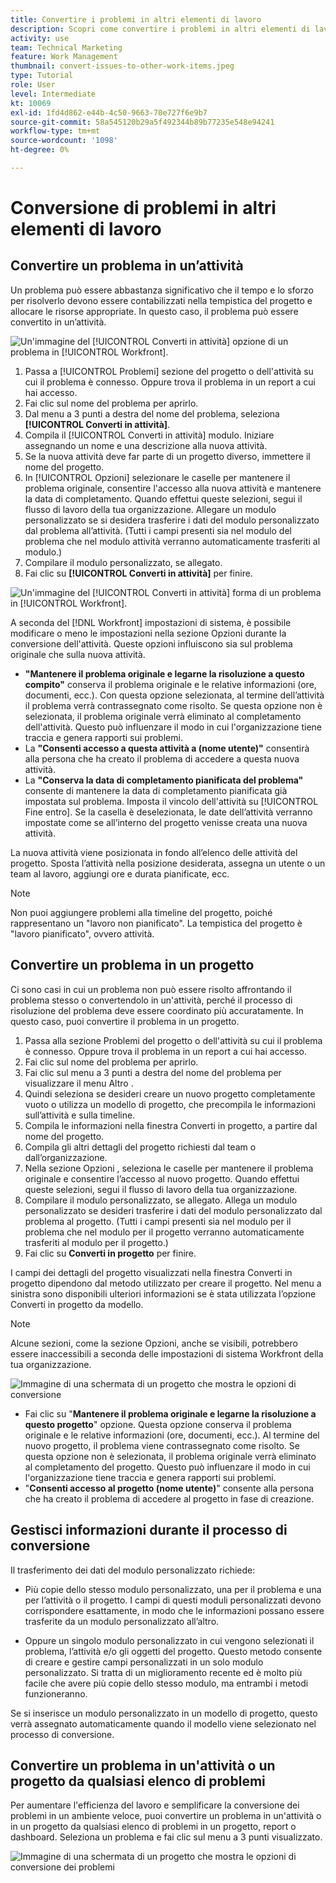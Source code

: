 ```yaml
---
title: Convertire i problemi in altri elementi di lavoro
description: Scopri come convertire i problemi in altri elementi di lavoro .
activity: use
team: Technical Marketing
feature: Work Management
thumbnail: convert-issues-to-other-work-items.jpeg
type: Tutorial
role: User
level: Intermediate
kt: 10069
exl-id: 1fd4d862-e44b-4c50-9663-70e727f6e9b7
source-git-commit: 58a545120b29a5f492344b89b77235e548e94241
workflow-type: tm+mt
source-wordcount: '1098'
ht-degree: 0%

---
```


# Conversione di problemi in altri elementi di lavoro

## Convertire un problema in un’attività

Un problema può essere abbastanza significativo che il tempo e lo sforzo per risolverlo devono essere contabilizzati nella tempistica del progetto e allocare le risorse appropriate. In questo caso, il problema può essere convertito in un’attività.

![Un&#39;immagine del [!UICONTROL Converti in attività] opzione di un problema in [!UICONTROL Workfront].](assets/15-convert-issue-to-task-menu-option.png)

1. Passa a [!UICONTROL Problemi] sezione del progetto o dell&#39;attività su cui il problema è connesso. Oppure trova il problema in un report a cui hai accesso.
1. Fai clic sul nome del problema per aprirlo.
1. Dal menu a 3 punti a destra del nome del problema, seleziona **[!UICONTROL Converti in attività]**.
1. Compila il [!UICONTROL Converti in attività] modulo. Iniziare assegnando un nome e una descrizione alla nuova attività.
1. Se la nuova attività deve far parte di un progetto diverso, immettere il nome del progetto.
1. In [!UICONTROL Opzioni] selezionare le caselle per mantenere il problema originale, consentire l&#39;accesso alla nuova attività e mantenere la data di completamento. Quando effettui queste selezioni, segui il flusso di lavoro della tua organizzazione. Allegare un modulo personalizzato se si desidera trasferire i dati del modulo personalizzato dal problema all’attività. (Tutti i campi presenti sia nel modulo del problema che nel modulo attività verranno automaticamente trasferiti al modulo.)
1. Compilare il modulo personalizzato, se allegato.
1. Fai clic su **[!UICONTROL Converti in attività]** per finire.

![Un&#39;immagine del [!UICONTROL Converti in attività] forma di un problema in [!UICONTROL Workfront].](assets/16-convert-to-task-options.png)

A seconda del [!DNL Workfront] impostazioni di sistema, è possibile modificare o meno le impostazioni nella sezione Opzioni durante la conversione dell&#39;attività. Queste opzioni influiscono sia sul problema originale che sulla nuova attività.

* **&quot;Mantenere il problema originale e legarne la risoluzione a questo compito&quot;** conserva il problema originale e le relative informazioni (ore, documenti, ecc.). Con questa opzione selezionata, al termine dell’attività il problema verrà contrassegnato come risolto. Se questa opzione non è selezionata, il problema originale verrà eliminato al completamento dell&#39;attività. Questo può influenzare il modo in cui l&#39;organizzazione tiene traccia e genera rapporti sui problemi.
* La **&quot;Consenti accesso a questa attività a (nome utente)&quot;** consentirà alla persona che ha creato il problema di accedere a questa nuova attività.
* La **&quot;Conserva la data di completamento pianificata del problema&quot;** consente di mantenere la data di completamento pianificata già impostata sul problema. Imposta il vincolo dell&#39;attività su [!UICONTROL Fine entro]. Se la casella è deselezionata, le date dell’attività verranno impostate come se all’interno del progetto venisse creata una nuova attività.

La nuova attività viene posizionata in fondo all’elenco delle attività del progetto. Sposta l’attività nella posizione desiderata, assegna un utente o un team al lavoro, aggiungi ore e durata pianificate, ecc.

>[!NOTE]
>
>Non puoi aggiungere problemi alla timeline del progetto, poiché rappresentano un &quot;lavoro non pianificato&quot;. La tempistica del progetto è &quot;lavoro pianificato&quot;, ovvero attività.

## Convertire un problema in un progetto

Ci sono casi in cui un problema non può essere risolto affrontando il problema stesso o convertendolo in un&#39;attività, perché il processo di risoluzione del problema deve essere coordinato più accuratamente. In questo caso, puoi convertire il problema in un progetto.

1. Passa alla sezione Problemi del progetto o dell&#39;attività su cui il problema è connesso. Oppure trova il problema in un report a cui hai accesso.
1. Fai clic sul nome del problema per aprirlo.
1. Fai clic sul menu a 3 punti a destra del nome del problema per visualizzare il menu Altro .
1. Quindi seleziona se desideri creare un nuovo progetto completamente vuoto o utilizza un modello di progetto, che precompila le informazioni sull’attività e sulla timeline.
1. Compila le informazioni nella finestra Converti in progetto, a partire dal nome del progetto.
1. Compila gli altri dettagli del progetto richiesti dal team o dall’organizzazione.
1. Nella sezione Opzioni , seleziona le caselle per mantenere il problema originale e consentire l’accesso al nuovo progetto. Quando effettui queste selezioni, segui il flusso di lavoro della tua organizzazione.
1. Compilare il modulo personalizzato, se allegato. Allega un modulo personalizzato se desideri trasferire i dati del modulo personalizzato dal problema al progetto. (Tutti i campi presenti sia nel modulo per il problema che nel modulo per il progetto verranno automaticamente trasferiti al modulo per il progetto.)
1. Fai clic su **Converti in progetto** per finire.

I campi dei dettagli del progetto visualizzati nella finestra Converti in progetto dipendono dal metodo utilizzato per creare il progetto. Nel menu a sinistra sono disponibili ulteriori informazioni se è stata utilizzata l’opzione Converti in progetto da modello.

>[!NOTE]
>
>Alcune sezioni, come la sezione Opzioni, anche se visibili, potrebbero essere inaccessibili a seconda delle impostazioni di sistema Workfront della tua organizzazione.

![Immagine di una schermata di un progetto che mostra le opzioni di conversione](assets/conversion-options.png)

* Fai clic su &quot;**Mantenere il problema originale e legarne la risoluzione a questo progetto**&quot; opzione. Questa opzione conserva il problema originale e le relative informazioni (ore, documenti, ecc.). Al termine del nuovo progetto, il problema viene contrassegnato come risolto. Se questa opzione non è selezionata, il problema originale verrà eliminato al completamento del progetto. Questo può influenzare il modo in cui l&#39;organizzazione tiene traccia e genera rapporti sui problemi.
* &quot;**Consenti accesso al progetto (nome utente)**&quot; consente alla persona che ha creato il problema di accedere al progetto in fase di creazione.

## Gestisci informazioni durante il processo di conversione

<!-- Need link to wf one doc article below 

To learn about what information transfers when you convert an issue to a task or project, we recommend you read through the conversion considerations in the article, Convert issues. This lists what information is kept when converting issues and what isn’t. Workfront recommends you become familiar with these considerations so you don’t lose important information when converting issues to tasks or projects.

-->

Il trasferimento dei dati del modulo personalizzato richiede:

* Più copie dello stesso modulo personalizzato, una per il problema e una per l’attività o il progetto. I campi di questi moduli personalizzati devono corrispondere esattamente, in modo che le informazioni possano essere trasferite da un modulo personalizzato all’altro.

* Oppure un singolo modulo personalizzato in cui vengono selezionati il problema, l’attività e/o gli oggetti del progetto. Questo metodo consente di creare e gestire campi personalizzati in un solo modulo personalizzato. Si tratta di un miglioramento recente ed è molto più facile che avere più copie dello stesso modulo, ma entrambi i metodi funzioneranno.



<!-- Need link to wf one doc article below

Learn more in the article, Transfer custom form data to a larger work item.

-->

<!-- Pro tips graphic -->

Se si inserisce un modulo personalizzato in un modello di progetto, questo verrà assegnato automaticamente quando il modello viene selezionato nel processo di conversione.

<!-- Learn more graphic and documentation article links 

* Convert issues
* Transfer custom form data to a larger work item
* Overview of resolving and resolvable objects
* Understanding resolving and resolvable objects
* Unlink issues from their resolvable objects

-->

## Convertire un problema in un&#39;attività o un progetto da qualsiasi elenco di problemi

Per aumentare l&#39;efficienza del lavoro e semplificare la conversione dei problemi in un ambiente veloce, puoi convertire un problema in un&#39;attività o in un progetto da qualsiasi elenco di problemi in un progetto, report o dashboard. Seleziona un problema e fai clic sul menu a 3 punti visualizzato.

![Immagine di una schermata di un progetto che mostra le opzioni di conversione dei problemi](assets/convert-from-a-list.png)

